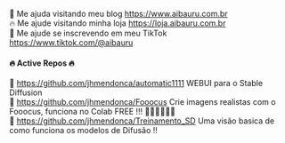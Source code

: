 🐣 Me ajuda visitando meu blog https://www.aibauru.com.br <br />
🔥 Me ajude visitando minha loja  https://loja.aibauru.com.br <br />
🥳 Me ajude se inscrevendo em meu  TikTok https://www.tiktok.com/@aibauru <br />

#### 🔥 Active Repos 🔥 ####

👯 https://github.com/jhmendonca/automatic1111 WEBUI para o Stable Diffusion  <br />
🥳 https://github.com/jhmendonca/Fooocus Crie imagens realistas com o Fooocus, funciona no Colab FREE !!! 🥳🥳🥳🥳🥳🥳  <br />
🔭 https://github.com/jhmendonca/Treinamento_SD Uma visão basica de como funciona os modelos de Difusão !!  <br />
<!--
**jhmendonca/jhmendonca** is a ✨ _special_ ✨ repository because its `README.md` (this file) appears on your GitHub profile.

Here are some ideas to get you started:

- 🔭 I’m currently working on ...
- 🌱 I’m currently learning ...
- 👯 I’m looking to collaborate on ...
- 🤔 I’m looking for help with ...
- 💬 Ask me about ...
- 📫 How to reach me: ...
- 😄 Pronouns: ...
- ⚡ Fun fact: ...
-->
